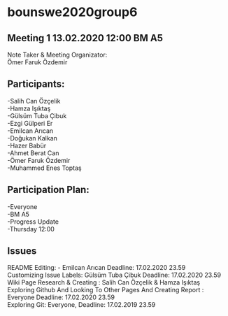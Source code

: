 # 

# bounswe2020group6

## Meeting 1 13.02.2020 12:00 BM A5  

Note Taker & Meeting Organizator:  
Ömer Faruk Özdemir

## Participants:  

-Salih Can Özçelik  
-Hamza Işıktaş  
-Gülsüm Tuba Çibuk  
-Ezgi Gülperi Er  
-Emilcan Arıcan  
-Doğukan Kalkan  
-Hazer Babür   
-Ahmet Berat Can  
-Ömer Faruk Özdemir  
-Muhammed Enes Toptaş  

## Participation Plan:  
-Everyone  
-BM A5  
-Progress Update  
-Thursday 12:00   


Issues  
------  
README Editing: -  Emilcan Arıcan Deadline: 17.02.2020 23.59  
Customizing Issue Labels: Gülsüm Tuba Çibuk  Deadline: 17.02.2020 23.59  
Wiki Page Research & Creating : Salih Can Özçelik & Hamza Işıktaş  
Exploring Github And Looking To Other Pages And Creating Report : Everyone Deadline: 17.02.2020 23.59  
Exploring Git: Everyone, Deadline: 17.02.2019 23.59  

